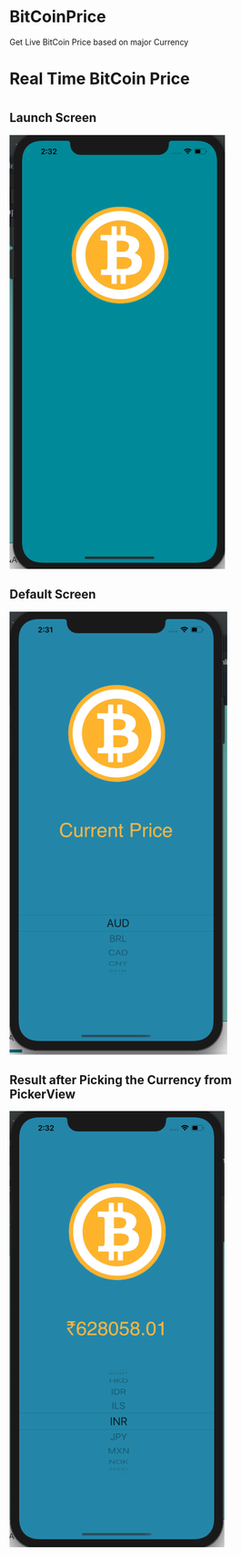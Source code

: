 # BitCoinPrice
Get Live BitCoin Price based on major Currency

<h1> Real Time BitCoin Price <h1>

<h2> Launch Screen </h2>
<img src="https://github.com/karansagar/BitCoinPrice/blob/master/BitCoinPrice/Supporting%20Files/Assets.xcassets/Screen%20Shots/Screenshot%202019-11-10%20at%202.32.17%20AM.imageset/Screenshot%202019-11-10%20at%202.32.17%20AM.png">

<h2> Default Screen</h2>
<img src="https://github.com/karansagar/BitCoinPrice/blob/master/BitCoinPrice/Supporting%20Files/Assets.xcassets/Screen%20Shots/Screenshot%202019-11-10%20at%202.31.49%20AM.imageset/Screenshot%202019-11-10%20at%202.31.49%20AM.png">

<h2> Result after Picking the Currency from PickerView </h2>
<img src="https://github.com/karansagar/BitCoinPrice/blob/master/BitCoinPrice/Supporting%20Files/Assets.xcassets/Screen%20Shots/Screenshot%202019-11-10%20at%202.32.03%20AM.imageset/Screenshot%202019-11-10%20at%202.32.03%20AM.png">

